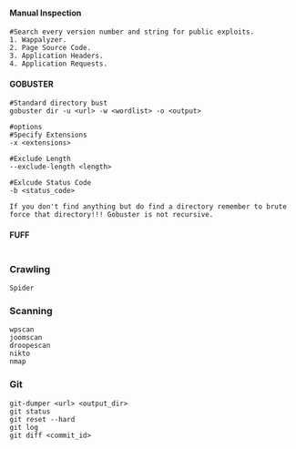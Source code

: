 #### Manual Inspection
```
#Search every version number and string for public exploits.
1. Wappalyzer.
2. Page Source Code.
3. Application Headers.
4. Application Requests.
```
#### GOBUSTER
```
#Standard directory bust
gobuster dir -u <url> -w <wordlist> -o <output>

#options
#Specify Extensions
-x <extensions>

#Exclude Length
--exclude-length <length>

#Exlcude Status Code
-b <status_code>

If you don't find anything but do find a directory remember to brute force that directory!!! Gobuster is not recursive.
```
#### FUFF
```

```
### Crawling
```
Spider
```
### Scanning
```
wpscan
joomscan
droopescan
nikto
nmap 
```

### Git
```
git-dumper <url> <output_dir>
git status
git reset --hard
git log
git diff <commit_id>
```